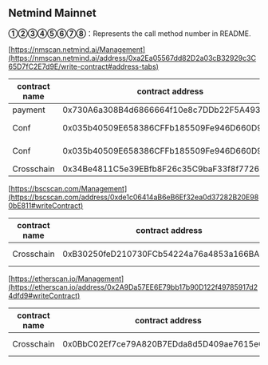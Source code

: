 ## Netmind Mainnet

**①②③④⑤⑥⑦⑧**：Represents the call method number in README.

[https://nmscan.netmind.ai/Management](https://nmscan.netmind.ai/address/0xa2Ea05567dd82D2a03cB32929c3C65D7fC2E7d9E/write-contract#address-tabs)

|contract name|contract address|Proposal ID|Operating Instructions|invoke methods|parameter invocation|
| --- | --- | --- |--- | --- |---|
|      payment    |0x730A6a308B4d6866664f10e8c7DDb22F5A493eA2  |  -    |    **③**set Agent | setAgent|  0xbcf685ed000000000000000000000000ea7b7442a28fc58208f0f2eda9ba1ea30fe7a5f4   |
|      Conf    |0x035b40509E658386CFFb185509Fe946D660D9c5C  |  -    |    **③**set accountUsdExecutor | file|  0xd4e8be836163636f756e745573644578656375746f720000000000000000000000000000000000000000000000000000ea7b7442a28fc58208f0f2eda9ba1ea30fe7a5f4      |
|      Conf    |0x035b40509E658386CFFb185509Fe946D660D9c5C  |  -    |    **③**set AccountManageExecutor | file|  0xd4e8be834163636f756e744d616e6167654578656375746f720000000000000000000000000000000000000000000000ea7b7442a28fc58208f0f2eda9ba1ea30fe7a5f4    |
|     Crosschain| 0x34Be4811C5e39EBfb8F26c35C9baF33f8f772689 |  -    |    **③**Update Trader  | updateTrader|  0xc9ae4b01000000000000000000000000ea7b7442a28fc58208f0f2eda9ba1ea30fe7a5f4   |



[https://bscscan.com/Management](https://bscscan.com/address/0xde1c06414aB6eB6Ef32ea0d37282B20E980bE811#writeContract)

|contract name|contract address|Proposal ID|Operating Instructions|invoke methods|parameter invocation|
| --- | --- | --- |--- | --- |---|
| Crosschain        | 0xB30250feD210730FCb54224a76a4853a166BA41C  |  -  |   **③**Update Trader  | updateTrader| 0xc9ae4b01000000000000000000000000ea7b7442a28fc58208f0f2eda9ba1ea30fe7a5f4|



[https://etherscan.io/Management](https://etherscan.io/address/0x2A9Da57EE6E79bb17b90D122f49785917d24dfd9#writeContract)

|contract name|contract address|Proposal ID|Operating Instructions|invoke methods|parameter invocation|
| --- | --- | --- |--- | --- |---|
| Crosschain        | 0x0BbC02Ef7ce79A820B7EDda8d5D409ae7615e636  |  -  |   **③**Update Trader  | updateTrader| 0xc9ae4b01000000000000000000000000ea7b7442a28fc58208f0f2eda9ba1ea30fe7a5f4|
